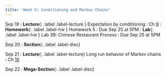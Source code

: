 ```yaml
---
title: 'Week 5: Conditioning and Markov Chains'
---
```


Sep 19
: **Lecture**{: .label .label-lecture } Expectation by conditioning
    : Ch [9](http://prob140.org/textbook/content/Chapter_09/00_Conditioning_Revisited.html)
: **Homework**{: .label .label-hw } Homework 5
    : Due Sep 25 at 5PM
: **Lab**{: .label .label-hw } Lab 3B: Chinese Restaurant Process
    : Due Sep 25 at 5PM

Sep 20
: **Section**{: .label .label-disc}

Sep 21
: **Lecture**{: .label .label-lecture} Long run behavior of Markov chains
    : Ch [10](http://prob140.org/textbook/content/Chapter_10/00_Markov_Chains.html)

Sep 22
: **Mega-Section**{: .label .label-disc}